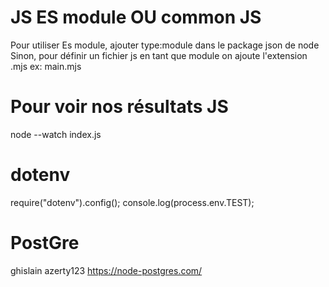 # JS ES module OU common JS

Pour utiliser Es module, ajouter type:module dans le package json de node
Sinon, pour définir un fichier js en tant que module on ajoute l'extension .mjs ex: main.mjs

# Pour voir nos résultats JS

node --watch index.js

# dotenv

require("dotenv").config();
console.log(process.env.TEST);

# PostGre

ghislain
azerty123
https://node-postgres.com/
